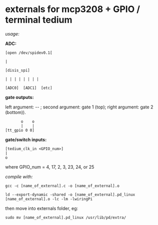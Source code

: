 externals for mcp3208 + GPIO / terminal tedium
===========================================================

*usage:*


**ADC:**
```
[open /dev/spidev0.1[

|

[disis_spi]

| | | | | | | | 

[ADC0]  [ADC1]  [etc]
```

**gate outputs:**

left argument: -- ; second argument: gate 1 (top); right argument: gate 2 (bottom)).

```    
       o    o
       |    |
[tt_gpio 0 0]

```

**gate/switch inputs:**

```
[tedium_clk_in <GPIO_num>] 
|
o
```

where GPIO_num = 4, 17, 2, 3, 23, 24, or 25



*compile with:*

`gcc -c [name_of_external].c -o [name_of_external].o`

`ld --export-dynamic -shared -o [name_of_external].pd_linux [name_of_external].o -lc -lm -lwiringPi`

then move into externals folder, eg: 

`sudo mv [name_of_external].pd_linux /usr/lib/pd/extra/`


